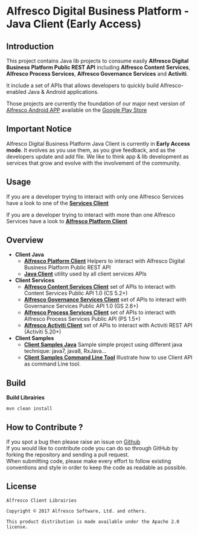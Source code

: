 # Alfresco Digital Business Platform - Java Client (Early Access)

## Introduction
This project contains Java lib projects to consume easily **Alfresco Digital Business Platform Public REST API** including **Alfresco Content Services**, **Alfresco Process Services**, **Alfresco Governance Services** and **Activiti**.

It include a set of APIs that allows developers to quickly build Alfresco-enabled Java & Android applications. 

Those projects are currently the foundation of our major next version of [Alfresco Android APP](https://github.com/Alfresco/alfresco-android-app) available on the [Google Play Store](https://play.google.com/store/apps/details?id=org.alfresco.mobile.android.application)

## Important Notice

Alfresco Digital Business Platform Java Client is currently in **Early Access mode**. It evolves as you use them, as you give feedback, and as the developers update and add file. We like to think app & lib development as services that grow and evolve with the involvement of the community.

## Usage

If you are a developer trying to interact with only one Alfresco Services have a look to one of the **[Services Client](client-services)**

If you are a developer trying to interact with more than one Alfresco Services have a look to **[Alfresco Platform Client](client-java/alfresco-platform-client)**


## Overview
- **Client Java**
    * **[Alfresco Platform Client](client-java/alfresco-platform-client)** Helpers to interact with Alfresco Digital Business Platform Public REST API
    * **[Java Client](client-java/java-client)** utility used by all client services APIs
- **Client Services**
    * **[Alfresco Content Services Client](client-services/content-services)** set of APIs to interact with Content Services Public API 1.0 (CS 5.2+)
    * **[Alfresco Governance Services Client](client-services/governance-services)** set of APIs to interact with Governance Services Public API 1.0 (GS 2.6+)
    * **[Alfresco Process Services Client](client-services/process-services)** set of APIs to interact with Alfresco Process Services Public API (PS 1.5+)
    * **[Alfresco Activiti Client](client-services/activiti)** set of APIs to interact with Activiti REST API (Activiti 5.20+)
- **Client Samples**
    * **[Client Samples Java](samples/client-samples-java)** Sample simple project using different java technique: java7, java8, RxJava...
    * **[Client Samples Command Line Tool](samples/client-samples-cli)** Illustrate how to use Client API as command Line tool.


## Build

**Build Librairies**
    
    mvn clean install
	
## How to Contribute ?

If you spot a bug then please raise an issue on [Github](https://github.com/Alfresco/alfresco-client-sdk/issues?q=is%3Aopen+sort%3Acreated-desc)<br/>
If you would like to contribute code you can do so through GitHub by forking the repository and sending a pull request.<br/>
When submitting code, please make every effort to follow existing conventions and style in order to keep the code as readable as possible.<br/>
	
## License

    Alfresco Client Librairies

    Copyright © 2017 Alfresco Software, Ltd. and others.

    This product distribution is made available under the Apache 2.0 license.